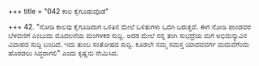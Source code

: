 +++
title = "042 ಕಾಲ ಕೈಗೂಡುವೊಡೆ"

+++
42.  "ನೋಡಿ ಕಾಲವು ಕೈಗೂಡಿದಾಗ ಒಳಿತಿನ ಮೇಲೆ ಒಳಿತುಗಳು ಒದಗಿ ಬರುತ್ತವೆ. ಈಗ ನೋಡಿ ಪಾಂಡವರ ಬೆಳವಣಿಗೆ ಎಂಬುದು ಮೊದಲನೆಯ ಮಂಗಳಕರ ಸುದ್ದಿ. ಅದರ ಮೇಲೆ ನನ್ನ ತಂಗಿ ಸುಭದ್ರೆಯ ಮಗ ಅಭಿಮನ್ಯುವಿನ ವಿವಾಹದ ಸುದ್ದಿ ಬಂದಿದೆ. ಇದು ತುಂಬ ಸಂತೋಷದ ಸುದ್ದಿ. ಕೂಡಲೇ ನಮ್ಮ ಸಮಸ್ತ ಯಾದವವರ್ಗ ಮದುವೆಗೆಂದು ಹೊರಡಲು ಸಿದ್ಧರಾಗಲಿ" ಎಂದು ಕೃಷ್ಣನು ನೇಮಿಸಿದ.
